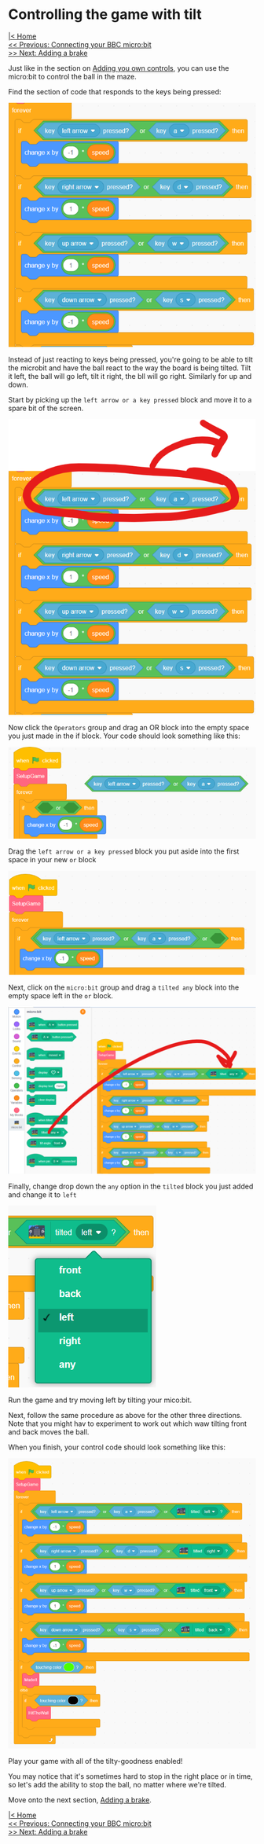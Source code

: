 # Controlling the game with tilt

[|< Home](../README.md)  
[<< Previous: Connecting your BBC micro:bit](./maze3.md)  
[>> Next: Adding a brake](./maze5.md)

Just like in the section on [Adding you own controls](./maze2.md), you can use the micro:bit to control the ball in the maze.

Find the section of code that responds to the keys being pressed:

![Movement control code](./images/mb-controls1.png)

Instead of just reacting to keys being pressed, you're going to be able to tilt the microbit and have the ball react to the way the board is being tilted. Tilt it left, the ball will go left, tilt it right, the bll will go right. Similarly for up and down.

Start by picking up the `left arrow or a key pressed` block and move it to a spare bit of the screen.

![Grab the first or block](./images/mb-controls2.png)

Now click the `Operators` group and drag an OR block into the empty space you just made in the if block. Your code should look something like this:

![Add an OR operator to the if block](./images/mb-controls3.png)

Drag the `left arrow or a key pressed` block you put aside into the first space in your new `or` block

![Put the key controls back in](./images/mb-controls4.png)

Next, click on the `micro:bit` group and drag a `tilted any` block into the empty space left in the `or` block.

![Drag a Tilt block into the mix](./images/mb-controls5.png)

Finally, change drop down the `any` option in the `tilted` block you just added and change it to `left`

![Use a left tilt to move left](./images/mb-controls6.png)

Run the game and try moving left by tilting your mico:bit.

Next, follow the same procedure as above for the other three directions. Note that you might hav to experiment to work out which waw tilting front and back moves the ball.

When you finish, your control code should look something like this:

![All of the controls tilt-enabled](./images/mb-controls7.png)

Play your game with all of the tilty-goodness enabled!

You may notice that it's sometimes hard to stop in the right place or in time, so let's add the ability to stop the ball, no matter where we're tilted.

Move onto the next section, [Adding a brake](./maze5.md).

[|< Home](../README.md)  
[<< Previous: Connecting your BBC micro:bit](./maze3.md)  
[>> Next: Adding a brake](./maze5.md)
